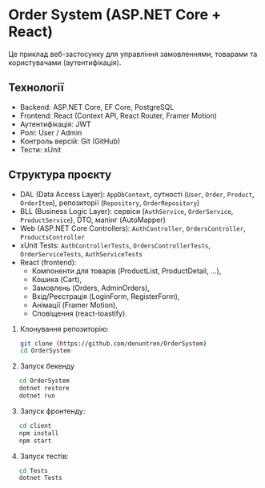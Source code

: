 # Order System (ASP.NET Core + React)

Це приклад веб-застосунку для управління замовленнями, товарами та користувачами (аутентифікація).

## Технології

- Backend: ASP.NET Core, EF Core, PostgreSQL
- Frontend: React (Context API, React Router, Framer Motion)
- Аутентифікація: JWT
- Ролі: User / Admin
- Контроль версій: Git (GitHub)
- Тести: xUnit

## Структура проєкту

- DAL (Data Access Layer): `AppDbContext`, сутності (`User`, `Order`, `Product`, `OrderItem`), репозиторії (`Repository`, `OrderRepository`)
- BLL (Business Logic Layer): сервіси (`AuthService`, `OrderService`, `ProductService`), DTO, мапінг (AutoMapper)
- Web (ASP.NET Core Controllers): `AuthController`, `OrdersController`, `ProductsController`
- xUnit Tests: `AuthControllerTests`, `OrdersControllerTests`, `OrderServiceTests`, `AuthServiceTests`
- React (frontend): 
  - Компоненти для товарів (ProductList, ProductDetail, ...), 
  - Кошика (Cart), 
  - Замовлень (Orders, AdminOrders),
  - Вхід/Реєстрація (LoginForm, RegisterForm), 
  - Анімації (Framer Motion), 
  - Сповіщення (react-toastify).
1. Клонування репозиторію:
   ```bash
   git clone (https://github.com/denuntren/OrderSystem)
   cd OrderSystem
   ```
   
2. Запуск бекенду
```bash
   cd OrderSystem
   dotnet restore
   dotnet run
```

3. Запуск фронтенду:
```bash
   cd client
   npm install
   npm start
```
   
4. Запуск тестів:
```bash
   cd Tests
   dotnet Tests
```
